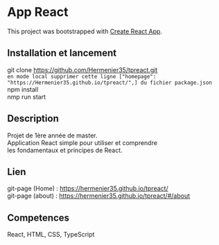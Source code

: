 # App React

This project was bootstrapped with [Create React App](https://github.com/facebook/create-react-app).

## Installation et lancement
git clone https://github.com/Hermenier35/tpreact.git <br />
`en mode local supprimer cette ligne ["homepage": "https://Hermenier35.github.io/tpreact/",] du fichier package.json` <br />
npm install <br />
nmp run start

## Description
Projet de 1ère année de master. <br />
Application React simple pour utiliser et comprendre <br />
les fondamentaux et principes de React.

## Lien
git-page (Home) : https://hermenier35.github.io/tpreact/ <br />
git-page (about) : https://hermenier35.github.io/tpreact/#/about


## Competences
React, HTML, CSS, TypeScript
